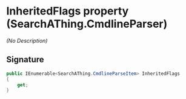 # InheritedFlags property (SearchAThing.CmdlineParser)
_(No Description)_

## Signature
```csharp
public IEnumerable<SearchAThing.CmdlineParseItem> InheritedFlags
{
    get;
}
```
